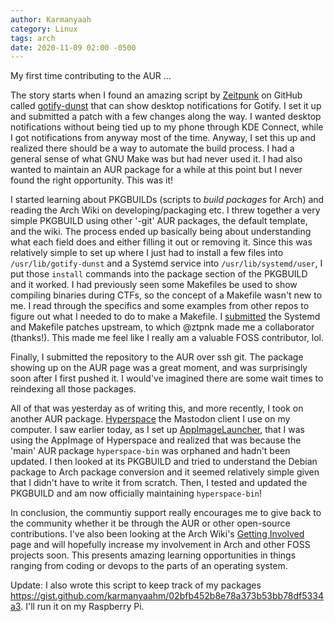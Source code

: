 ```yaml
---
author: Karmanyaah
category: Linux
tags: arch
date: 2020-11-09 02:00 -0500
---
```


My first time contributing to the AUR ...

The story starts when I found an amazing script by [Zeitpunk](https://github.com/ztpnk/) on GitHub called [gotify-dunst](https://github.com/ztpnk/) that can show desktop notifications for Gotify. I set it up and submitted a patch with a few changes along the way. I wanted desktop notifications without being tied up to my phone through KDE Connect, while I got notifications from anyway most of the time. Anyway, I set this up and realized there should be a way to automate the build process. I had a general sense of what GNU Make was but had never used it. I had also wanted to maintain an AUR package for a while at this point but I never found the right opportunity. This was it!

I started learning about PKGBUILDs (scripts to *build packages* for Arch) and reading the Arch Wiki on developing/packaging etc. I threw together a very simple PKGBUILD using other '-git' AUR packages, the default template, and the wiki. The process ended up basically being about understanding what each field does and either filling it out or removing it. Since this was relatively simple to set up where I just had to install a few files into `/usr/lib/gotify-dunst` and a Systemd service into `/usr/lib/systemd/user`, I put those `install` commands into the package section of the PKGBUILD and it worked. I had previously seen some Makefiles be used to show compiling binaries during CTFs, so the concept of a Makefile wasn't new to me. I read through the specifics and some examples from other repos to figure out what I needed to do to make a Makefile. I [submitted](https://github.com/ztpnk/gotify-dunst/pull/3) the Systemd and Makefile patches upstream, to which @ztpnk made me a collaborator (thanks!). This made me feel like I really am a valuable FOSS contributor, lol.

Finally, I submitted the repository to the AUR over ssh git. The package showing up on the AUR page was a great moment, and was surprisingly soon after I first pushed it. I would've imagined there are some wait times to reindexing all those packages.

All of that was yesterday as of writing this, and more recently, I took on another AUR package. [Hyperspace](https://github.com/hyperspacedev/hyperspace) the Mastodon client I use on my computer. I saw earlier today, as I set up [AppImageLauncher](https://github.com/TheAssassin/AppImageLauncher), that I was using the AppImage of Hyperspace and realized that was because the 'main' AUR package `hyperspace-bin` was orphaned and hadn't been updated. I then looked at its PKGBUILD and tried to understand the Debian package to Arch package conversion and it seemed relatively simple given that I didn't have to write it from scratch. Then, I tested and updated the PKGBUILD and am now officially maintaining `hyperspace-bin`!

In conclusion, the communtiy support really encourages me to give back to the community whether it be through the AUR or other open-source contributions. I've also been looking at the Arch Wiki's [Getting Involved](https://wiki.archlinux.org/index.php/getting_involved) page and will hopefully increase my involvement in Arch and other FOSS projects soon. This presents amazing learning opportunities in things ranging from coding or devops to the parts of an operating system.

Update: I also wrote this script to keep track of my packages <https://gist.github.com/karmanyaahm/02bfb452b8e78a373b53bb78df5334a3>. I'll run it on my Raspberry Pi.
